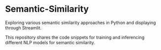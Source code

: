 # Semantic-Similarity
Exploring various semantic similarity approaches in Python and displaying through Streamlit.

This repository shares the code snippets for training and inferencing different NLP models for semantic similarity.
